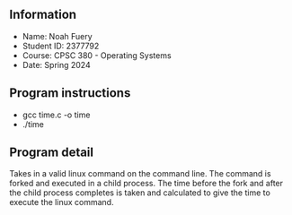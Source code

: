 ## Information
* Name: Noah Fuery
* Student ID: 2377792
* Course: CPSC 380 - Operating Systems
* Date: Spring 2024

## Program instructions
* gcc time.c -o time
* ./time <command>

## Program detail
Takes in a valid linux command on the command line. The command is forked and executed in a child process. The time before the fork and after the child process completes is taken and calculated to give the time to execute the linux command.